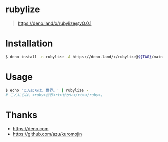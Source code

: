 rubylize
===
> https://deno.land/x/rubylize@v0.0.1

# Installation
```sh
$ deno install -n rubylize -A https://deno.land/x/rubylize@${TAG}/main.ts
```

# Usage
```sh
$ echo 'こんにちは、世界。' | rubylize -
# こんにちは、<ruby>世界<rt>せかい</rt></ruby>。
```

# Thanks
- https://deno.com
- https://github.com/azu/kuromojin
